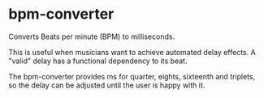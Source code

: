 # bpm-converter
Converts Beats per minute (BPM) to milliseconds.

This is useful when musicians want to achieve automated delay effects. A "valid" delay has a functional dependency to its beat.

The bpm-converter provides ms for quarter, eights, sixteenth and triplets, so the delay can be adjusted until the user is happy with it.